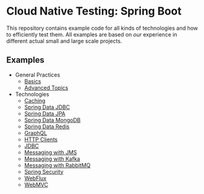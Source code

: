 # Cloud Native Testing: Spring Boot

This repository contains example code for all kinds of technologies and how to efficiently test them.
All examples are based on _our_ experience in different actual small and large scale projects. 

## Examples

- General Practices
  - [Basics](spring-boot/basics)
  - [Advanced Topics](spring-boot/advanced)
- Technologies
  - [Caching](spring-boot/caching)
  - [Spring Data JDBC](spring-boot/data-jdbc)
  - [Spring Data JPA](spring-boot/data-jpa)
  - [Spring Data MongoDB](spring-boot/data-mongodb)
  - [Spring Data Redis](spring-boot/data-redis)
  - [GraphQL](spring-boot/graphql)
  - [HTTP Clients](spring-boot/http-clients)
  - [JDBC](spring-boot/jdbc)
  - [Messaging with JMS](spring-boot/messaging-jms)
  - [Messaging with Kafka](spring-boot/messaging-kafka)
  - [Messaging with RabbitMQ](spring-boot/messaging-rabbitmq)
  - [Spring Security](spring-boot/security)
  - [WebFlux](spring-boot/webflux)
  - [WebMVC](spring-boot/webmvc)
